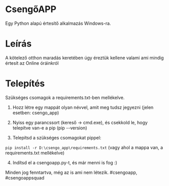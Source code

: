 # CsengőAPP

Egy Python alapú értesítő alkalmazás Windows-ra.

# Leírás

A kötelező otthon maradás keretében úgy éreztük kellene valami ami mindig értesít az Online óráinkról 

# Telepítés

Szükséges csomagok a requirements.txt-ben mellékelve.

1. Hozz létre egy mappát olyan névvel, amit meg tudsz jegyezni (jelen esetben: csengo_app)

2. Nyiss egy parancssort (kereső -> cmd.exe), és csekkold le, hogy telepítve van-e a pip (pip --version)

3. Telepítsd a szükséges csomagokat pippel:

 `pip install -r D:\csengo_app\requirements.txt`
 (vagy ahol a mappa van, a requirements.txt mellékelve)

4. Indítsd el a csengoapp.py-t, és már menni is fog :)

Minden jog fenntartva, még az is ami nem létezik.
#csengoapp, #csengoappsquad
